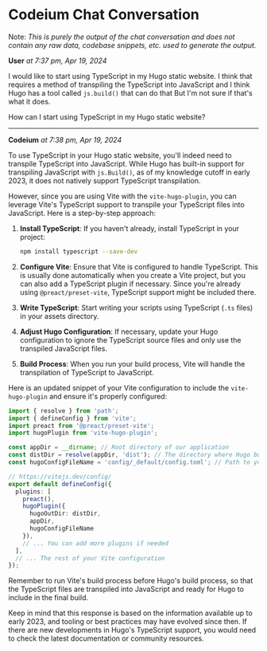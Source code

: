 
# Codeium Chat Conversation

Note: _This is purely the output of the chat conversation and does not contain any raw data, codebase snippets, etc. used to generate the output._

**User** _at 7:37 pm, Apr 19, 2024_

I would like to start using TypeScript in my Hugo static website. I think that requires a method of transpiling the TypeScript into JavaScript and I think Hugo has a tool called `js.build()` that can do that But I'm not sure if that's what it does.

How can I start using TypeScript in my Hugo static website?

---

**Codeium** _at 7:38 pm, Apr 19, 2024_

To use TypeScript in your Hugo static website, you'll indeed need to transpile TypeScript into JavaScript. While Hugo has built-in support for transpiling JavaScript with `js.Build()`, as of my knowledge cutoff in early 2023, it does not natively support TypeScript transpilation. 

However, since you are using Vite with the `vite-hugo-plugin`, you can leverage Vite's TypeScript support to transpile your TypeScript files into JavaScript. Here is a step-by-step approach:

1. **Install TypeScript**: If you haven't already, install TypeScript in your project:
   ```bash
   npm install typescript --save-dev
   ```

2. **Configure Vite**: Ensure that Vite is configured to handle TypeScript. This is usually done automatically when you create a Vite project, but you can also add a TypeScript plugin if necessary. Since you're already using `@preact/preset-vite`, TypeScript support might be included there.

3. **Write TypeScript**: Start writing your scripts using TypeScript (`.ts` files) in your assets directory.

4. **Adjust Hugo Configuration**: If necessary, update your Hugo configuration to ignore the TypeScript source files and only use the transpiled JavaScript files.

5. **Build Process**: When you run your build process, Vite will handle the transpilation of TypeScript to JavaScript.

Here is an updated snippet of your Vite configuration to include the `vite-hugo-plugin` and ensure it's properly configured:

```typescript
import { resolve } from 'path';
import { defineConfig } from 'vite';
import preact from '@preact/preset-vite';
import hugoPlugin from 'vite-hugo-plugin';

const appDir = __dirname; // Root directory of our application
const distDir = resolve(appDir, 'dist'); // The directory where Hugo builds its files
const hugoConfigFileName = 'config/_default/config.toml'; // Path to your Hugo config

// https://vitejs.dev/config/
export default defineConfig({
  plugins: [
    preact(),
    hugoPlugin({
      hugoOutDir: distDir,
      appDir,
      hugoConfigFileName
    }),
    // ... You can add more plugins if needed
  ],
  // ... The rest of your Vite configuration
});
```

Remember to run Vite's build process before Hugo's build process, so that the TypeScript files are transpiled into JavaScript and ready for Hugo to include in the final build.

Keep in mind that this response is based on the information available up to early 2023, and tooling or best practices may have evolved since then. If there are new developments in Hugo's TypeScript support, you would need to check the latest documentation or community resources.